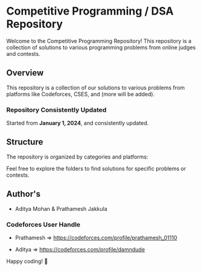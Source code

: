 # Competitive Programming / DSA  Repository

Welcome to the Competitive Programming Repository! This repository is a collection of solutions to various programming problems from online judges and contests.

## Overview

This repository is a collection of our solutions to various problems from platforms like Codeforces, CSES, and (more will be added).

### Repository Consistently Updated

Started from **January 1, 2024**, and consistently updated. 

## Structure

The repository is organized by categories and platforms:

Feel free to explore the folders to find solutions for specific problems or contests.

## Author's

- Aditya Mohan & Prathamesh Jakkula

### Codeforces User Handle 

- Prathamesh => https://codeforces.com/profile/prathamesh_01110

- Aditya => https://codeforces.com/profile/damndude

Happy coding! 🌟

